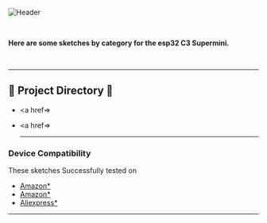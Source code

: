![Header](Images/.png)

<br>

<b>Here are some sketches by category for the esp32 C3 Supermini.</b>

<br>

___

## 📁 Project Directory 📁

- <a href=></a>
- <a href=></a>
  
  <hr>
  
### Device Compatibility

These sketches Successfully tested on
- [Amazon\*]()
- [Amazon\*]()
- [Aliexpress\*]()

---